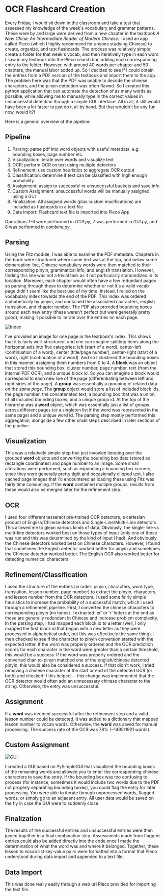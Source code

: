 # OCR Flashcard Creation

Every Friday, I would sit down in the classroom and take a test that assessed my knowledge of the week's vocabulary and grammar patterns. These were by and large were derived from a new chapter in the textbook *A New China: An Intermediate Reader of Modern Chinese.* I used an app called Pleco (which I highly recommend for anyone studying Chinese) to create, organize, and test flashcards. The process was relatively simple: create a folder for that week's vocab, and then iteratively type in each word I saw in my textbook into the Pleco search bar, adding each corresponding entry to the folder. However, with around 40 words per chapter and 50 chapters, the manual labor added up. So I decided to see if I could obtain the entries from a PDF version of the textbook and import them to the app. The problem here was that the PDF was unable to decode the chinese characters, and the pinyin detection was often flawed. So I created this python application that can automate the detection of as many words as possible, while allowing me to manually type in the correct values in unsuccessful detection through a simple GUI interface. All in all, it still would have been a lot faster to just do it all by hand. But that wouldn't be any fun now, would it?!

Here is a general overview of the pipeline:

## Pipeline ## 

1. Parsing: parse pdf into word objects with useful metadata, e.g. bounding boxes, page number etc.
2. Visualization: iterate over words and visualize text
3. OCR: perform OCR on text using multiple detectors
4. Refinement: use custom heuristics to aggregate OCR output
5. Classification: determine if text can be classified with high enough probability
6. Assignment: assign to successful or unsuccessful buckets and save info 
7. Custom Assignment: unsuccessful words will be manually assigned using a GUI
8. Finalization: All assigned words (plus custom modifications) are included as flashcards in a text file
9. Data Import: Flashcard text file is imported into Pleco App

Operations 1-6 were performed in *OCR.py*, 7 was performed in *GUI.py*, and 8 was performed in *combine.py*. 

## Parsing ## 

Using the Fitz module, I was able to examine the PDF metadata. Chapters in the book were structured where some text was at the top, and below some demarcation line, Chinese vocabulary words were then matched to their corresponding pinyin, grammatical info, and english translation. However, finding this line was not a trivial task as it not particularly standardized in its location. Moreover, each chapter would often have a few redundant pages so parsing through these to determine whether or not it's a valid vocab page didn't seem like the best use of my time. Instead, I relied on the vocabulary index towards the end of the PDF. This index was ordered alphabetically by pinyin, and contained the associated characters, english translation, and chapter number. The PDF also provided bounding boxes around each new entry (these weren't perfect but were generally pretty good), making it possible to iterate over the entries on each page. 

![Index](Index.png)

I've provided an image for one page in the textbook's index. This shows that it is fairly well-structured, and one can imagine splitting items along the horizontal axis into five categories: left (start of a word), center-left (continuation of a word), center (title/page number), center-right (start of a word), right (continuation of a word). And so I clustered the bounding boxes in this manner, assigning them numbers from 0 to 4. A **block** was an object that stored this bounding box, cluster number, page number, text (from the internal PDF OCR), and a unique block id. So you can imagine a block would correspond to each new line of the page (differentiating between left and right sides of the page). A **group** was essentially a grouping of related data *on the same page*. The **group** object would store a list of included block ids, the page number, the concatenated text, a bounding box that was a union of all included bounding boxes, and a unique group id. At the top of the hierarchy was a **word** object, which was essentially just a list of groups across different pages (or a singleton list if the word was represented in the same page) and a unique word id. The parsing step mostly performed this aggregation, alongside a few other small steps described in later sections of the pipeline. 

## Visualization ## 

This was a relatively simple step that just invovled iterating over the grouped **word** objects and converting the bounding box data (stored as rectangle coordinates) and page number to an image. Some small alterations were performed, such as expanding a bounding box corners, since they were generally pretty tight and occasionally clipped text. I also cached page images that I'd encountered as loading these using Fitz was fairly time consuming. If the **word** contained multiple groups, results from these would also be merged later for the refinement step. 

## OCR ## 

I used four different tesseract pre-trained OCR detectors, a cartesian product of English/Chinese detectors and Single-Line/Multi-Line detectors. This allowed me to glean various kinds of data. Obviously, the single-line vs multi-line detectors worked best on those types of input (only one of these was run and this was determined by the kind of input I had). And obviously, the Chinese detectors worked best on Chinese characters. However, I found that sometimes the English detector worked better for pinyin and sometimes the Chinese detector worked better. The English OCR also worked better for detecting numerical characters.

## Refinement/Classification ## 

I used the structure of the entries (in order: pinyin, characters, word type, translation, lesson number, page number) to extract the pinyin, characters, and lesson number from the OCR detectors. I used some fairly simple heuristics to increase the probability of a successful match, which I used through a refinement pipeline. First, I converted the chinese characters to corresponding pinyin (no tones). I extracted 'er' or 'r' letters at the end as these are generally redundant in Chinese and increase problem complexity. In the parsing step, I had mapped each block id to a letter (well, I only mapped the first block id that began with a new letter as they were processed in alphabetical order, but this was effectively the same thing). I then checked to see if the character to pinyin conversion started with the expected letter. If the word was properly ordered and the OCR prediction scores for each character in the word were greater than a certain threshold, this would be a success. If the word was properly ordered and the converted char-to-pinyin matched one of the english/chinese detected pinyin, this would also be considered a success. If that didn't work, I tried removing a chinese character at the start or end of the detected OCR (or both) and checked if this helped -- this change was implemented that the OCR detector would often add an unnecessary chinese character to the string. Otherwise, the entry was unsuccessful.

## Assignment ## 

If a **word** was deemed successful after the refinement step and a valid lesson number could be detected, it was added to a dictionary that mapped lesson number to vocab words. Otherwise, the **word** was saved for manual processing. The success rate of the OCR was 78% (~1495/1921 words). 

## Custom Assignment ## 

![GUI](GUI.png)

I created a GUI based on PySimpleGUI that visualized the bounding boxes of the remaining words and allowed you to enter the corresponding chinese characters to save the entry. If the bounding box was too confusing to process (for instance, sometimes it would include two words due to the PDF not properly separating bounding boxes), you could flag the entry for later processing. You were able to iterate through unprocessed words, flagged words, or simply go to an adjacent entry. All user data would be saved on the fly in case the GUI were to suddenly close. 

## Finalization ## 

The results of the successful entries and unsuccessful entries were then joined together in a final combination step. Assessments made from flagged entries could also be added directly into the code once I made the determination of what the word was and where it belonged. Together, these lesson to vocab list key-value pairs were formatted into a format that Pleco understood during data import and appended to a text file. 

## Data Import ## 

This was done really easily through a web url Pleco provided for importing the text file. 
